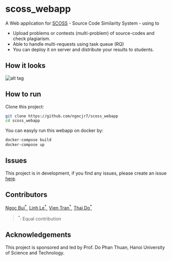# scoss_webapp
A Web application for [SCOSS](https://github.com/ngocjr7/scoss) - Source Code Similarity System - using to

* Upload problems or contests (multi-problem) of source-codes and check plagiarism.
* Able to handle multi-requests using task queue (RQ)
* You can deploy it on server and distribute your results to students.

## How it looks

![alt tag](https://github.com/ngocjr7/scoss_webapp/blob/master/docs/demo.png?raw=true)

## How to run

Clone this project:
```sh
git clone https://github.com/ngocjr7/scoss_webapp
cd scoss_webapp
```

You can easyly run this webapp on docker by:
```sh
docker-compose build
docker-compose up
```

## Issues
This project is in development, if you find any issues, please create an issue [here](https://github.com/ngocjr7/scoss_webapp/issues).

## Contributors
[Ngoc Bui<sup>*</sup>](https://github.com/ngocjr7), [Linh Le<sup>*</sup>](https://github.com/Lelinh698), [Vien Tran<sup>*</sup>](https://github.com/tranvien98), [Thai Do<sup>*</sup>](https://github.com/dec1mo)

> <sup>*</sup>: Equal contribution
## Acknowledgements
This project is sponsored and led by Prof. Do Phan Thuan, Hanoi University of Science and Technology. 
